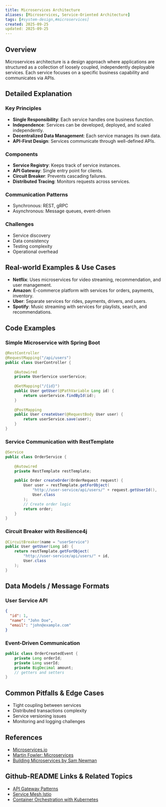 ```yaml
---
title: Microservices Architecture
aliases: [Microservices, Service-Oriented Architecture]
tags: [#system-design,#microservices]
created: 2025-09-25
updated: 2025-09-25
---
```


## Overview

Microservices architecture is a design approach where applications are structured as a collection of loosely coupled, independently deployable services. Each service focuses on a specific business capability and communicates via APIs.

## Detailed Explanation

### Key Principles
- **Single Responsibility**: Each service handles one business function.
- **Independence**: Services can be developed, deployed, and scaled independently.
- **Decentralized Data Management**: Each service manages its own data.
- **API-First Design**: Services communicate through well-defined APIs.

### Components
- **Service Registry**: Keeps track of service instances.
- **API Gateway**: Single entry point for clients.
- **Circuit Breaker**: Prevents cascading failures.
- **Distributed Tracing**: Monitors requests across services.

### Communication Patterns
- Synchronous: REST, gRPC
- Asynchronous: Message queues, event-driven

### Challenges
- Service discovery
- Data consistency
- Testing complexity
- Operational overhead

## Real-world Examples & Use Cases

- **Netflix**: Uses microservices for video streaming, recommendation, and user management.
- **Amazon**: E-commerce platform with services for orders, payments, inventory.
- **Uber**: Separate services for rides, payments, drivers, and users.
- **Spotify**: Music streaming with services for playlists, search, and recommendations.

## Code Examples

### Simple Microservice with Spring Boot
```java
@RestController
@RequestMapping("/api/users")
public class UserController {
    
    @Autowired
    private UserService userService;
    
    @GetMapping("/{id}")
    public User getUser(@PathVariable Long id) {
        return userService.findById(id);
    }
    
    @PostMapping
    public User createUser(@RequestBody User user) {
        return userService.save(user);
    }
}
```

### Service Communication with RestTemplate
```java
@Service
public class OrderService {
    
    @Autowired
    private RestTemplate restTemplate;
    
    public Order createOrder(OrderRequest request) {
        User user = restTemplate.getForObject(
            "http://user-service/api/users/" + request.getUserId(), 
            User.class
        );
        // Create order logic
        return order;
    }
}
```

### Circuit Breaker with Resilience4j
```java
@CircuitBreaker(name = "userService")
public User getUser(Long id) {
    return restTemplate.getForObject(
        "http://user-service/api/users/" + id, 
        User.class
    );
}
```

## Data Models / Message Formats

### User Service API
```json
{
  "id": 1,
  "name": "John Doe",
  "email": "john@example.com"
}
```

### Event-Driven Communication
```java
public class OrderCreatedEvent {
    private Long orderId;
    private Long userId;
    private BigDecimal amount;
    // getters and setters
}
```

## Common Pitfalls & Edge Cases

- Tight coupling between services
- Distributed transactions complexity
- Service versioning issues
- Monitoring and logging challenges

## References

- [Microservices.io](https://microservices.io/)
- [Martin Fowler: Microservices](https://martinfowler.com/articles/microservices.html)
- [Building Microservices by Sam Newman](https://www.amazon.com/Building-Microservices-Designing-Fine-Grained-Systems/dp/1491950358)

## Github-README Links & Related Topics

- [API Gateway Patterns](../system-design/api-gateway-patterns/README.md)
- [Service Mesh Istio](../system-design/service-mesh-istio/README.md)
- [Container Orchestration with Kubernetes](../system-design/container-orchestration-k8s/README.md)